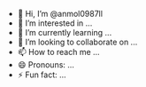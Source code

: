 - 👋 Hi, I’m @anmol0987ll
- 👀 I’m interested in ...
- 🌱 I’m currently learning ...
- 💞️ I’m looking to collaborate on ...
- 📫 How to reach me ...
- 😄 Pronouns: ...
- ⚡ Fun fact: ...

<!---
anmol0987ll/anmol0987ll is a ✨ special ✨ repository because its `README.md` (this file) appears on your GitHub profile.
You can click the Preview link to take a look at your changes.
-python3 sherlock user123
